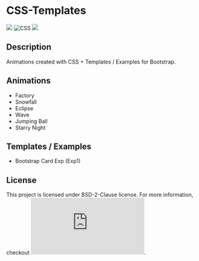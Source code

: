 # CSS-Templates

![](https://img.shields.io/badge/License-BSD%202%20Clause-red)
![CSS](https://img.shields.io/badge/-CSS-05122A?style=flat&logo=CSS3)
![](https://img.shields.io/badge/No.%20of%20Animations-6-9cf?style=flat&logo=Soundcharts)

## Description

Animations created with CSS + Templates / Examples for Bootstrap.

## Animations

- Factory
- Snowfall
- Eclipse
- Wave
- Jumping Ball
- Starry Night

## Templates / Examples

- Bootstrap Card Exp (Exp1)

## License

This project is licensed under BSD-2-Clause license. For more information, checkout ![License](https://github.com/BenSt099/CSS-Animation/blob/main/LICENSE.md).